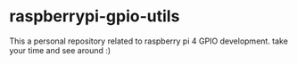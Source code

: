 # raspberrypi-gpio-utils

This a personal repository related to raspberry pi 4 GPIO development.
take your time and see around :)
